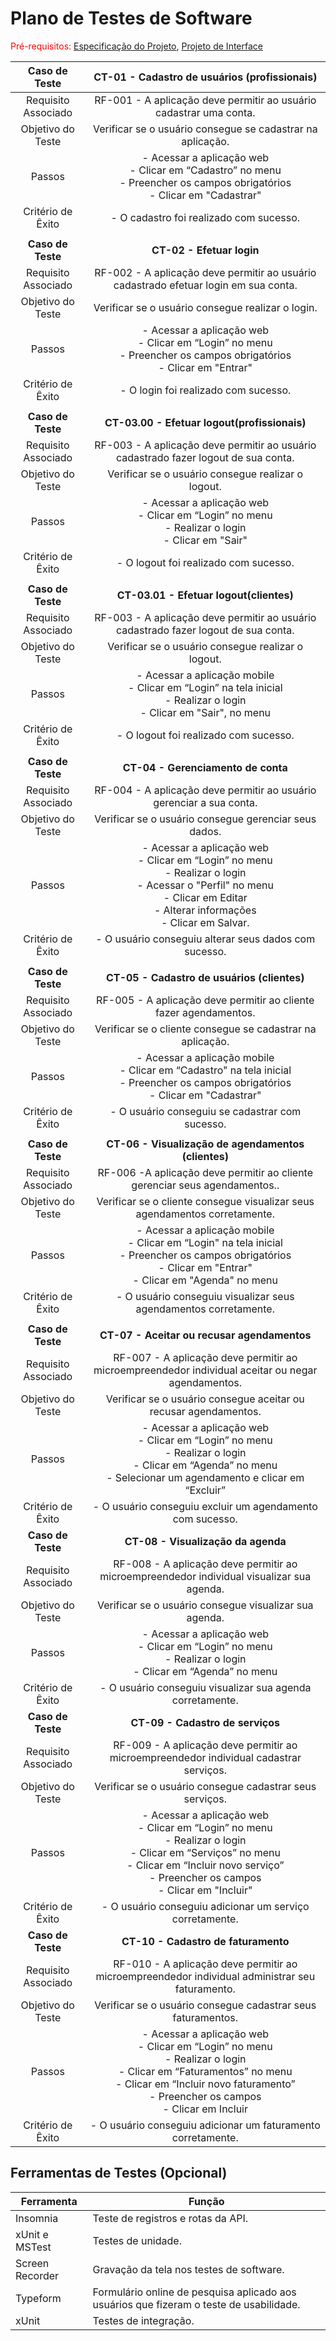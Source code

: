 # Plano de Testes de Software

<span style="color:red">Pré-requisitos: <a href="https://github.com/ICEI-PUC-Minas-PMV-ADS/pmv-ads-2023-2-e4-proj-dad-t3-maisbeleza/blob/main/docs/02-Especifica%C3%A7%C3%A3o%20do%20Projeto.md"> Especificação do Projeto</a></span>, <a href="https://github.com/ICEI-PUC-Minas-PMV-ADS/pmv-ads-2023-2-e4-proj-dad-t3-maisbeleza/blob/main/docs/04-Projeto%20de%20Interface.md"> Projeto de Interface</a>

| **Caso de Teste** 	| **CT-01 - Cadastro de usuários (profissionais)** 	|
|:---:	|:---:	|
|	Requisito Associado 	| RF-001 - A aplicação deve permitir ao usuário cadastrar uma conta. |
| Objetivo do Teste 	| Verificar se o usuário consegue se cadastrar na aplicação. |
| Passos 	| - Acessar a aplicação web <br> - Clicar em “Cadastro” no menu <br> - Preencher os campos obrigatórios <br> - Clicar em "Cadastrar" |
|Critério de Êxito | - O cadastro foi realizado com sucesso. |
|  	|  	|
| **Caso de Teste** 	| **CT-02 - Efetuar login** 	|
|	Requisito Associado 	| RF-002 - A aplicação deve permitir ao usuário cadastrado efetuar login em sua conta. |
| Objetivo do Teste 	| Verificar se o usuário consegue realizar o login. |
| Passos 	| - Acessar a aplicação web <br> - Clicar em “Login” no menu <br> - Preencher os campos obrigatórios <br> - Clicar em "Entrar" |
|Critério de Êxito | - O login foi realizado com sucesso. |
|  	|  	|
| **Caso de Teste** 	| **CT-03.00 - Efetuar logout(profissionais)** 	|
|	Requisito Associado 	| RF-003 - A aplicação deve permitir ao usuário cadastrado fazer logout de sua conta. |
| Objetivo do Teste 	| Verificar se o usuário consegue realizar o logout. |
| Passos 	| - Acessar a aplicação web <br> - Clicar em “Login” no menu <br> - Realizar o login <br> - Clicar em "Sair" |
|Critério de Êxito | - O logout foi realizado com sucesso. |
|  	|  	|
| **Caso de Teste** 	| **CT-03.01 - Efetuar logout(clientes)** 	|
|	Requisito Associado 	| RF-003 - A aplicação deve permitir ao usuário cadastrado fazer logout de sua conta. |
| Objetivo do Teste 	| Verificar se o usuário consegue realizar o logout. |
| Passos 	| - Acessar a aplicação mobile <br> - Clicar em “Login” na tela inicial <br> - Realizar o login <br> - Clicar em "Sair", no menu |
|Critério de Êxito | - O logout foi realizado com sucesso. |
|  	|  	|
| **Caso de Teste** 	| **CT-04 - Gerenciamento de conta** 	|
|	Requisito Associado 	| RF-004 - A aplicação deve permitir ao usuário gerenciar a sua conta. |
| Objetivo do Teste 	| Verificar se o usuário consegue gerenciar seus dados. |
| Passos 	| - Acessar a aplicação web <br> - Clicar em “Login” no menu <br> - Realizar o login <br> - Acessar o "Perfil" no menu <br> - Clicar em Editar <br> - Alterar informações <br> - Clicar em Salvar. |
|Critério de Êxito | - O usuário conseguiu alterar seus dados com sucesso. |
|  	|  	|
| **Caso de Teste** 	| **CT-05 - Cadastro de usuários (clientes)** 	|
|	Requisito Associado 	| RF-005 - A aplicação deve permitir ao cliente fazer agendamentos. |
| Objetivo do Teste 	| Verificar se o cliente consegue se cadastrar na aplicação. |
| Passos 	| - Acessar a aplicação mobile <br> - Clicar em “Cadastro" na tela inicial <br> - Preencher os campos obrigatórios <br> - Clicar em "Cadastrar"<br> |
|Critério de Êxito | - O usuário conseguiu se cadastrar com sucesso. |
|  	|  	|
| **Caso de Teste** 	| **CT-06 - Visualização de agendamentos (clientes)** 	|
|	Requisito Associado 	| RF-006 -A aplicação deve permitir ao cliente gerenciar seus agendamentos.. |
| Objetivo do Teste 	| Verificar se o cliente consegue visualizar seus agendamentos corretamente. |
| Passos 	| - Acessar a aplicação mobile <br> - Clicar em “Login" na tela inicial <br> - Preencher os campos obrigatórios <br> - Clicar em "Entrar"<br> - Clicar em "Agenda" no menu |
|Critério de Êxito | - O usuário conseguiu visualizar seus agendamentos corretamente. |
|  	|  	|
| **Caso de Teste** 	| **CT-07 - Aceitar ou recusar agendamentos** 	|
|	Requisito Associado 	| RF-007 - A aplicação deve permitir ao microempreendedor individual aceitar ou negar agendamentos. |
| Objetivo do Teste 	| Verificar se o usuário  consegue aceitar ou recusar agendamentos. |
| Passos 	| - Acessar a aplicação web <br> - Clicar em “Login” no menu <br> - Realizar o login <br> - Clicar em “Agenda” no menu <br> - Selecionar um agendamento e clicar em “Excluir” |
|Critério de Êxito | - O usuário conseguiu excluir um agendamento com sucesso. |
| **Caso de Teste** 	| **CT-08 - Visualização da agenda** 	|
|	Requisito Associado 	| RF-008 - A aplicação deve permitir ao microempreendedor individual visualizar sua agenda. |
| Objetivo do Teste 	| Verificar se o usuário consegue visualizar sua agenda. |
| Passos 	| - Acessar a aplicação web <br> - Clicar em “Login” no menu <br> - Realizar o login <br> - Clicar em “Agenda” no menu |
|Critério de Êxito | - O usuário conseguiu visualizar sua agenda corretamente. |
| **Caso de Teste** 	| **CT-09 - Cadastro de serviços** 	|
|	Requisito Associado 	| RF-009 - A aplicação deve permitir ao microempreendedor individual cadastrar serviços. |
| Objetivo do Teste 	|Verificar se o usuário consegue cadastrar seus serviços. |
| Passos 	| - Acessar a aplicação web <br> - Clicar em “Login” no menu <br> - Realizar o login <br> - Clicar em “Serviços” no menu <br> - Clicar em “Incluir novo serviço” <br> - Preencher os campos <br> - Clicar em "Incluir"|
|Critério de Êxito | - O usuário conseguiu adicionar um serviço corretamente. |
| **Caso de Teste** 	| **CT-10 - Cadastro de faturamento** 	|
|	Requisito Associado 	| RF-010 - A aplicação deve permitir ao microempreendedor individual administrar seu faturamento.|
| Objetivo do Teste 	|Verificar se o usuário consegue cadastrar seus faturamentos. |
| Passos 	| - Acessar a aplicação web <br> - Clicar em “Login” no menu <br> - Realizar o login <br> - Clicar em “Faturamentos” no menu <br> - Clicar em “Incluir novo faturamento” <br> - Preencher os campos <br> - Clicar em Incluir |
|Critério de Êxito | - O usuário conseguiu adicionar um faturamento corretamente. |


 
## Ferramentas de Testes (Opcional)

|Ferramenta   | Função | 
|------|-----------------------------------------|
|Insomnia| Teste de registros e rotas da API. | 
|xUnit e MSTest| Testes de unidade. | 
|Screen Recorder| Gravação da tela nos testes de software. | 
|Typeform| Formulário online de pesquisa aplicado aos usuários que fizeram o teste de usabilidade. | 
|xUnit | Testes de integração. | 
